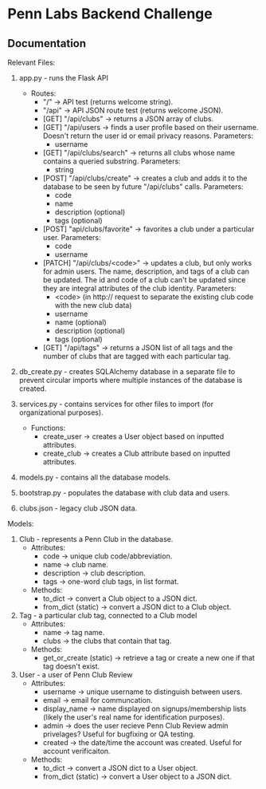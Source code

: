 # Penn Labs Backend Challenge

## Documentation

Relevant Files:
1. app.py - runs the Flask API 
   - Routes:
      - "/" -> API test (returns welcome string).
      - "/api" -> API JSON route test (returns welcome JSON).
      - [GET] "/api/clubs" -> returns a JSON array of clubs.
      - [GET] "/api/users -> finds a user profile based on their username. Doesn't return the user id or email privacy reasons. Parameters:
         -  username 
      - [GET] "/api/clubs/search" -> returns all clubs whose name contains a queried substring. Parameters:
         - string 
      - [POST] "/api/clubs/create" -> creates a club and adds it to the database to be seen by future "/api/clubs" calls. Parameters:
         - code 
         - name 
         - description (optional)
         - tags (optional)
      - [POST] "api/clubs/favorite" -> favorites a club under a particular user. Parameters:
         - code 
         - username 
      - [PATCH] "/api/clubs/\<code\>" -> updates a club, but only works for admin users. The name, description, and tags of a club can be updated. The id and code of a club can't be updated since they are integral attributes of the club identity. Parameters:
         - \<code\> (in http:// request to separate the existing club code with the new club data)
         - username
         - name (optional)
         - description (optional)
         - tags (optional)
      - [GET] "/api/tags" -> returns a JSON list of all tags and the number of clubs that are tagged with each particular tag.


2. db_create.py - creates SQLAlchemy database in a separate file to prevent circular imports where multiple instances of the database is created.

3. services.py - contains services for other files to import (for organizational purposes).
   - Functions:
      - create_user -> creates a User object based on inputted attributes. 
      - create_club -> creates a Club attribute based on inputted attributes. 

3. models.py - contains all the database models.

4. bootstrap.py - populates the database with club data and users.

4. clubs.json - legacy club JSON data.


Models: 
1. Club - represents a Penn Club in the database.
   - Attributes: 
      - code -> unique club code/abbreviation.
      - name -> club name.
      - description -> club description.
      - tags -> one-word club tags, in list format.
   - Methods:
      - to_dict -> convert a Club object to a JSON dict.
      - from_dict (static) -> convert a JSON dict to a Club object.
2. Tag - a particular club tag, connected to a Club model 
   - Attributes:
      - name -> tag name.
      - clubs -> the clubs that contain that tag.
   - Methods:
      - get_or_create (static) -> retrieve a tag or create a new one if that tag doesn't exist.
3. User - a user of Penn Club Review
   - Attributes:
      - username -> unique username to distinguish between users.
      - email -> email for communcation.
      - display_name -> name displayed on signups/membership lists (likely the user's real name for identification purposes).
      - admin -> does the user recieve Penn Club Review admin privelages? Useful for bugfixing or QA testing. 
      - created -> the date/time the account was created. Useful for account verificaiton. 
   - Methods:
      - to_dict -> convert a JSON dict to a User object.
      - from_dict (static) -> convert a User object to a JSON dict.